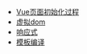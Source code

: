 - [Vue页面初始化过程](https://blog.csdn.net/qq_39045755/article/details/113184584)
- [虚拟dom](https://blog.csdn.net/qq_39045755/article/details/113252906)
- [响应式](https://blog.csdn.net/qq_39045755/article/details/113369903)
- [模板编译](https://blog.csdn.net/qq_39045755/article/details/113700051)